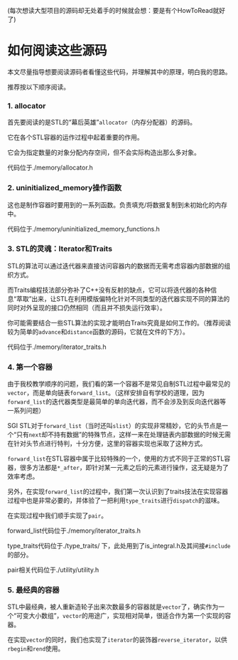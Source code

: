 (每次想读大型项目的源码却无处着手的时候就会想：要是有个HowToRead就好了)

# 如何阅读这些源码

本文尽量指导想要阅读源码者看懂这些代码，并理解其中的原理，明白我的思路。

推荐按以下顺序阅读。

### 1. allocator

首先要阅读的是STL的“幕后英雄”`allocator`（内存分配器）的源码。

它在各个STL容器的运作过程中起着重要的作用。

它会为指定数量的对象分配内存空间，但不会实际构造出那么多对象。

代码位于./memory/allocator.h

### 2. uninitialized_memory操作函数

这也是制作容器时要用到的一系列函数。负责填充/将数据复制到未初始化的内存中。

代码位于./memory/uninitialized_memory_functions.h

### 3. STL的灵魂：Iterator和Traits

STL的算法可以通过迭代器来直接访问容器内的数据而无需考虑容器内部数据的组织方式。

而Traits编程技法部分弥补了C++没有反射的缺点，它可以将迭代器的各种信息“萃取”出来，让STL在利用模版偏特化针对不同类型的迭代器实现不同的算法的同时对外呈现的接口仍然相同（而且并不损失运行效率）。

你可能需要结合一些STL算法的实现才能明白Traits究竟是如何工作的。（推荐阅读较为简单的`advance`和`distance`函数的源码，它就在文件的下方）。

代码位于./memory/iterator_traits.h

### 4. 第一个容器

由于我校教学顺序的问题，我们看的第一个容器不是常见自制STL过程中最常见的`vector`，而是单向链表`forward_list`。（这样安排自有学校的道理，因为`forward_list`的迭代器类型是最简单的单向迭代器，而不会涉及到反向迭代器等一系列问题）

SGI STL对于`forward_list`（当时还叫`slist`）的实现非常精妙，它的头节点是一个“只有`next`却不持有数据”的特殊节点，这样一来在处理链表内部数据的时候无需在针对头节点进行特判，十分方便，这里的容器实现也采取了这种方式。

`forward_list`在STL容器中属于比较特殊的一个，使用的方式不同于正常的STL容器，很多方法都是`*_after`，即针对某一元素之后的元素进行操作，这无疑是为了效率考虑。

另外，在实现`forward_list`的过程中，我们第一次认识到了traits技法在实现容器过程中也是非常必要的，并体验了一把利用`type_traits`进行`dispatch`的滋味。

在实现过程中我们顺手实现了`pair`。

forward_list代码位于./memory/iterator_traits.h

type_traits代码位于./type_traits/ 下，此处用到了is_integral.h及其间接`#include`的部分。

pair相关代码位于./utility/utility.h

### 5. 最经典的容器

STL中最经典，被人重新造轮子出来次数最多的容器就是`vector`了，确实作为一个“可变大小数组”，`vector`的用途广，实现相对简单，很适合作为第一个实现的容器。

在实现`vector`的同时，我们也实现了`iterator`的装饰器`reverse_iterator`，以供`rbegin`和`rend`使用。

